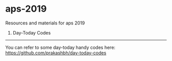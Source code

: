 # aps-2019
Resources and materials for aps 2019

1. Day-Today Codes
------------------
You can refer to some day-today handy codes here:
https://github.com/prakashbh/day-today-codes



